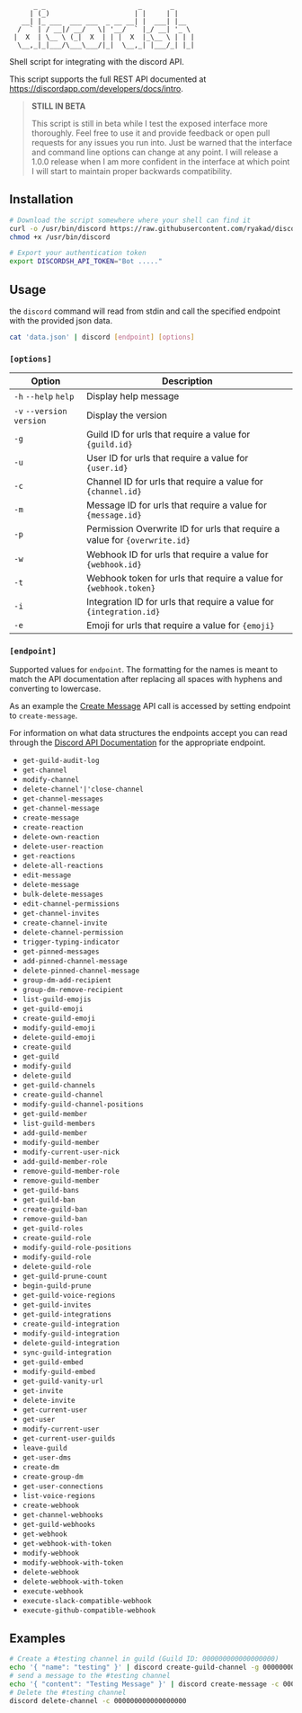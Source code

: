 ```
      _ _                       _       _
     | (_)                     | |     | |
   __| |_ ___  ___ ___  _ __ __| |  ___| |__
  /  ` | / __|/ __/   \| '__/  ` |_/ __| '_ \
 |  X  | \__ \ (_|  X  | | |  X  |_\__ \ | | |
  \__,_|_|___/\___\___/|_|  \__,_| |___/_| |_|
  ```

Shell script for integrating with the discord API.

This script supports the full REST API documented at <https://discordapp.com/developers/docs/intro>.

> **STILL IN BETA**
>
> This script is still in beta while I test the exposed interface more thoroughly. Feel free to use it and provide feedback or open pull requests for any issues you run into. Just be warned that the interface and command line options can change at any point. I will release a 1.0.0 release when I am more confident in the interface at which point I will start to maintain proper backwards compatibility.

## Installation

```sh
# Download the script somewhere where your shell can find it
curl -o /usr/bin/discord https://raw.githubusercontent.com/ryakad/discord-sh/develop/bin/discord
chmod +x /usr/bin/discord

# Export your authentication token
export DISCORDSH_API_TOKEN="Bot ....."
```

## Usage

the `discord` command will read from stdin and call the specified endpoint with the provided json data.

```sh
cat 'data.json' | discord [endpoint] [options]
```

### `[options]`

| Option | Description |
| --- | --- |
| `-h` `--help` `help` | Display help message |
| `-v` `--version` `version` | Display the version |
| `-g` | Guild ID for urls that require a value for `{guild.id}` |
| `-u` | User ID for urls that require a value for `{user.id}` |
| `-c` | Channel ID for urls that require a value for `{channel.id}` |
| `-m` | Message ID for urls that require a value for `{message.id}` |
| `-p` | Permission Overwrite ID for urls that require a value for `{overwrite.id}` |
| `-w` | Webhook ID for urls that require a value for `{webhook.id}` |
| `-t` | Webhook token for urls that require a value for `{webhook.token}` |
| `-i` | Integration ID for urls that require a value for `{integration.id}` |
| `-e` | Emoji for urls that require a value for `{emoji}` |

### `[endpoint]`

Supported values for `endpoint`. The formatting for the names is meant to match the API documentation after replacing all spaces with hyphens and converting to lowercase.

As an example the [Create Message](https://discordapp.com/developers/docs/resources/channel#create-message) API call is accessed by setting endpoint to `create-message`.

For information on what data structures the endpoints accept you can read through the [Discord API Documentation](https://discordapp.com/developers/docs/reference) for the appropriate endpoint.

* `get-guild-audit-log`
* `get-channel`
* `modify-channel`
* `delete-channel'|'close-channel`
* `get-channel-messages`
* `get-channel-message`
* `create-message`
* `create-reaction`
* `delete-own-reaction`
* `delete-user-reaction`
* `get-reactions`
* `delete-all-reactions`
* `edit-message`
* `delete-message`
* `bulk-delete-messages`
* `edit-channel-permissions`
* `get-channel-invites`
* `create-channel-invite`
* `delete-channel-permission`
* `trigger-typing-indicator`
* `get-pinned-messages`
* `add-pinned-channel-message`
* `delete-pinned-channel-message`
* `group-dm-add-recipient`
* `group-dm-remove-recipient`
* `list-guild-emojis`
* `get-guild-emoji`
* `create-guild-emoji`
* `modify-guild-emoji`
* `delete-guild-emoji`
* `create-guild`
* `get-guild`
* `modify-guild`
* `delete-guild`
* `get-guild-channels`
* `create-guild-channel`
* `modify-guild-channel-positions`
* `get-guild-member`
* `list-guild-members`
* `add-guild-member`
* `modify-guild-member`
* `modify-current-user-nick`
* `add-guild-member-role`
* `remove-guild-member-role`
* `remove-guild-member`
* `get-guild-bans`
* `get-guild-ban`
* `create-guild-ban`
* `remove-guild-ban`
* `get-guild-roles`
* `create-guild-role`
* `modify-guild-role-positions`
* `modify-guild-role`
* `delete-guild-role`
* `get-guild-prune-count`
* `begin-guild-prune`
* `get-guild-voice-regions`
* `get-guild-invites`
* `get-guild-integrations`
* `create-guild-integration`
* `modify-guild-integration`
* `delete-guild-integration`
* `sync-guild-integration`
* `get-guild-embed`
* `modify-guild-embed`
* `get-guild-vanity-url`
* `get-invite`
* `delete-invite`
* `get-current-user`
* `get-user`
* `modify-current-user`
* `get-current-user-guilds`
* `leave-guild`
* `get-user-dms`
* `create-dm`
* `create-group-dm`
* `get-user-connections`
* `list-voice-regions`
* `create-webhook`
* `get-channel-webhooks`
* `get-guild-webhooks`
* `get-webhook`
* `get-webhook-with-token`
* `modify-webhook`
* `modify-webhook-with-token`
* `delete-webhook`
* `delete-webhook-with-token`
* `execute-webhook`
* `execute-slack-compatible-webhook`
* `execute-github-compatible-webhook`

## Examples

```sh
# Create a #testing channel in guild (Guild ID: 000000000000000000)
echo '{ "name": "testing" }' | discord create-guild-channel -g 000000000000000000
# send a message to the #testing channel
echo '{ "content": "Testing Message" }' | discord create-message -c 000000000000000000
# Delete the #testing channel
discord delete-channel -c 000000000000000000
```
